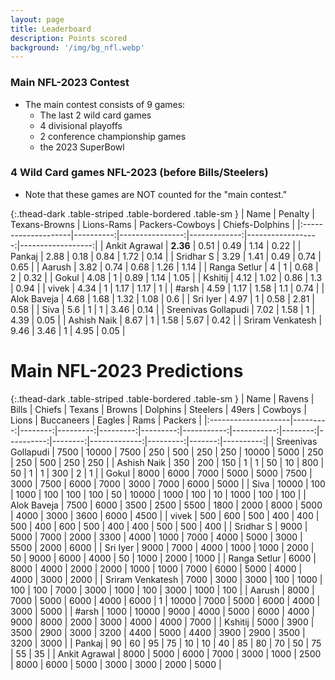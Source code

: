 ```yaml
---
layout: page
title: Leaderboard
description: Points scored
background: '/img/bg_nfl.webp'
---
```



### Main NFL-2023 Contest

- The main contest consists of 9 games:
    - The last 2 wild card games 
    - 4 divisional playoffs 
    - 2 conference championship games 
    - the 2023 SuperBowl


### 4 Wild Card games NFL-2023 (before Bills/Steelers)
- Note that these games are NOT counted for the "main contest."


{:.thead-dark .table-striped .table-bordered .table-sm }
| Name                |   Penalty |   Texans-Browns |   Lions-Rams |   Packers-Cowboys |   Chiefs-Dolphins |
|:--------------------|----------:|----------------:|-------------:|------------------:|------------------:|
| Ankit Agrawal       |      **2.36** |            0.51 |         0.49 |              1.14 |              0.22 |
| Pankaj              |      2.88 |            0.18 |         0.84 |              1.72 |              0.14 |
| Sridhar S           |      3.29 |            1.41 |         0.49 |              0.74 |              0.65 |
| Aarush              |      3.82 |            0.74 |         0.68 |              1.26 |              1.14 |
| Ranga Setlur        |      4    |            1    |         0.68 |              2    |              0.32 |
| Gokul               |      4.08 |            1    |         0.89 |              1.14 |              1.05 |
| Kshitij             |      4.12 |            1.02 |         0.86 |              1.3  |              0.94 |
| vivek               |      4.34 |            1    |         1.17 |              1.17 |              1    |
| #arsh               |      4.59 |            1.17 |         1.58 |              1.1  |              0.74 |
| Alok Baveja         |      4.68 |            1.68 |         1.32 |              1.08 |              0.6  |
| Sri Iyer            |      4.97 |            1    |         0.58 |              2.81 |              0.58 |
| Siva                |      5.6  |            1    |         1    |              3.46 |              0.14 |
| Sreenivas Gollapudi |      7.02 |            1.58 |         1    |              4.39 |              0.05 |
| Ashish Naik         |      8.67 |            1    |         1.58 |              5.67 |              0.42 |
| Sriram Venkatesh    |      9.46 |            3.46 |         1    |              4.95 |              0.05 |


# Main NFL-2023 Predictions

{:.thead-dark .table-striped .table-bordered .table-sm }
| Name                |   Ravens |   Bills |   Chiefs |   Texans |   Browns |   Dolphins |   Steelers |   49ers |   Cowboys |   Lions |   Buccaneers |   Eagles |   Rams |   Packers |
|:--------------------|---------:|--------:|---------:|---------:|---------:|-----------:|-----------:|--------:|----------:|--------:|-------------:|---------:|-------:|----------:|
| Sreenivas Gollapudi |     7500 |   10000 |     7500 |      250 |      500 |        250 |        250 |   10000 |      5000 |     250 |          250 |      500 |    250 |       250 |
| Ashish Naik         |      350 |     200 |      150 |        1 |        1 |         50 |         10 |     800 |        50 |       1 |            1 |      300 |      2 |         1 |
| Gokul               |     8000 |    6000 |     7000 |     5000 |     5000 |       7500 |       3000 |    7500 |      6000 |    7000 |         3000 |     7000 |   6000 |      5000 |
| Siva                |    10000 |     100 |     1000 |      100 |      100 |        100 |         50 |   10000 |      1000 |     100 |           10 |     1000 |    100 |       100 |
| Alok Baveja         |     7500 |    6000 |     3500 |     2500 |     5500 |       1800 |       2000 |    8000 |      5000 |    4000 |         3000 |     3600 |   6000 |      4500 |
| vivek               |      500 |     600 |      500 |      400 |      400 |        500 |        400 |     600 |       500 |     400 |          400 |      500 |    500 |       400 |
| Sridhar S           |     9000 |    5000 |     7000 |     2000 |     3300 |       4000 |       1000 |    7000 |      4000 |    5000 |         3000 |     5500 |   2000 |      6000 |
| Sri Iyer            |     9000 |    7000 |     4000 |     1000 |     1000 |       2000 |         50 |    9000 |      6000 |    4000 |           50 |     1000 |   2000 |      1000 |
| Ranga Setlur        |     6000 |    8000 |     4000 |     2000 |     2000 |       1000 |       1000 |    7000 |      6000 |    5000 |         4000 |     4000 |   3000 |      2000 |
| Sriram Venkatesh    |     7000 |    3000 |     3000 |      100 |     1000 |        100 |        100 |    7000 |      3000 |    1000 |          100 |     3000 |   1000 |       100 |
| Aarush              |     8000 |    7000 |     5000 |     6000 |     4000 |       6000 |          1 |   10000 |      7000 |    5000 |         6000 |     4000 |   3000 |      5000 |
| #arsh               |     1000 |   10000 |     9000 |     4000 |     5000 |       6000 |       4000 |    9000 |      8000 |    2000 |         3000 |     4000 |   4000 |      7000 |
| Kshitij             |     5000 |    3900 |     3500 |     2900 |     3000 |       3200 |       4400 |    5000 |      4400 |    3900 |         2900 |     3500 |   3200 |      3000 |
| Pankaj              |       90 |      60 |       95 |       75 |       10 |         10 |         40 |      85 |        80 |      70 |           50 |       75 |     55 |        35 |
| Ankit Agrawal       |     8000 |    5000 |     6000 |     7000 |     3000 |       1000 |       2500 |    8000 |      6000 |    5000 |         3000 |     3000 |   2000 |      5000 |

<!-- ![Predictions 2023]({{ '/img/winner1.png' | relative_url }}) -->
